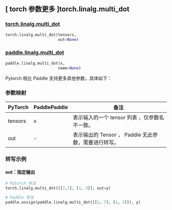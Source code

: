 ## [ torch 参数更多 ]torch.linalg.multi_dot

### [torch.linalg.multi_dot](https://pytorch.org/docs/1.13/generated/torch.linalg.multi_dot.html?highlight=torch+linalg+multi_dot#torch.linalg.multi_dot)

```python
torch.linalg.multi_dot(tensors,
                       out=None)
```

### [paddle.linalg.multi_dot](https://www.paddlepaddle.org.cn/documentation/docs/zh/api/paddle/linalg/multi_dot_cn.html)

```python
paddle.linalg.multi_dot(x,
                       name=None)
```

Pytorch 相比 Paddle 支持更多其他参数，具体如下：
### 参数映射
| PyTorch       | PaddlePaddle | 备注                                                   |
| ------------- | ------------ | ------------------------------------------------------ |
| tensors | x         | 表示输入的一个 tensor 列表 ，仅参数名不一致。                    |
| out       | -       | 表示输出的 Tensor ， Paddle 无此参数，需要进行转写。 |

### 转写示例

#### out：指定输出

```python
# Pytorch 写法
torch.linalg.multi_dot([[2,7], [1, 3]], out=y)

# Paddle 写法
paddle.assign(paddle.linalg.multi_dot([[2, 7], [1, 3]]), y)
```
